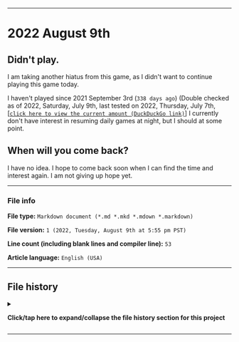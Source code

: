   
***

# 2022 August 9th

## Didn't play.

I am taking another hiatus from this game, as I didn't want to continue playing this game today.

I haven't played since 2021 September 3rd (`338 days ago`) (Double checked as of 2022, Saturday, July 9th, last tested on 2022, Thursday, July 7th, [[`click here to view the current amount (DuckDuckGo link)`]](https://duckduckgo.com/?q=Days+since+September+3rd+2021&t=ffab&ia=answer) I currently don't have interest in resuming daily games at night, but I should at some point.

## When will you come back?

I have no idea. I hope to come back soon when I can find the time and interest again. I am not giving up hope yet.

***

### File info

**File type:** `Markdown document (*.md *.mkd *.mdown *.markdown)`

**File version:** `1 (2022, Tuesday, August 9th at 5:55 pm PST)`

**Line count (including blank lines and compiler line):** `53`

**Article language:** `English (USA)`

***

## File history

<details><summary><p lang="en"><b>Click/tap here to expand/collapse the file history section for this project</b></p></summary>

<details><summary><p lang="en"><b>Version 1 (2022, Tuesday, August 9th at 5:55 pm PST)</b></p></summary>

**This version was made by:** [`@seanpm2001`](https://github.com/seanpm2001/)

> Changes:

- [x] Started the file
- [x] Added the title section
- [x] Added the `didn't play` section
- [x] Added the `when will you come back?` section
- [x] Added the `file info` section
- [x] Added the `file history` section
- [ ] No other changes in version 1

</details>

</details>

***
